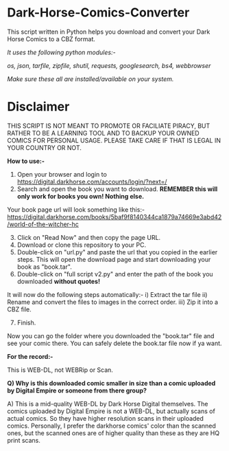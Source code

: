# Dark-Horse-Comics-Converter
This script written in Python helps you download and convert your Dark Horse Comics to a CBZ format.

*It uses the following python modules:-*

*os, json, tarfile, zipfile, shutil, requests, googlesearch, bs4, webbrowser*

*Make sure these all are installed/available on your system.*

# Disclaimer

THIS SCRIPT IS NOT MEANT TO PROMOTE OR FACILIATE PIRACY, BUT RATHER TO BE A LEARNING TOOL AND TO BACKUP YOUR OWNED COMICS FOR PERSONAL USAGE. PLEASE TAKE CARE IF THAT IS LEGAL IN YOUR COUNTRY OR NOT. 

**How to use:-** 

1) Open your browser and login to https://digital.darkhorse.com/accounts/login/?next=/
2) Search and open the book you want to download. **REMEMBER this will only work for books you own! Nothing else.**

Your book page url will look something like this:- 
https://digital.darkhorse.com/books/5baf9f8140344ca1879a74669e3abd42/world-of-the-witcher-hc

3) Click on "Read Now" and then copy the page URL. 
4) Download or clone this repository to your PC.
5) Double-click on "url.py" and paste the url that you copied in the earlier steps. This will open the download page and start downloading your book as "book.tar".
6) Double-click on "full script v2.py" and enter the path of the book you downloaded **without quotes!**

It will now do the following steps automatically:- 
i) Extract the tar file
ii) Rename and convert the files to images in the correct order.
iii) Zip it into a CBZ file.

7) Finish. 

Now you can go the folder where you downloaded the "book.tar" file and see your comic there. You can safely delete the book.tar file now if ya want.


**For the record:-**

This is WEB-DL, not WEBRip or Scan.


**Q) Why is this downloaded comic smaller in size than a comic uploaded by Digital Empire or someone from there group?**

A) This is a mid-quality WEB-DL by Dark Horse Digital themselves. The comics uploaded by Digital Empire is not a WEB-DL, but actually scans of actual comics. So they have higher resolution scans in their uploaded comics. Personally, I prefer the darkhorse comics' color than the scanned ones, but the scanned ones are of higher quality than these as they are HQ print scans.
